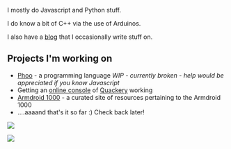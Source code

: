 I mostly do Javascript and Python stuff.
    
I do know a bit of C++ via the use of Arduinos.

I also have a [blog](https://dragoncoder047.github.io/blog/) that I occasionally write stuff on.

## Projects I'm working on

* [Phoo](https://github.com/dragoncoder047/phoo) - a programming language *WIP - currently broken - help would be appreciated if you know Javascript*
* Getting an [online console](https://dragoncoder047.github.io/QuackeryFork/) of [Quackery](https://github.com/GordonCharlton/Quackery) working
* [Armdroid 1000](https://dragoncoder047.github.io/armdroid) - a curated site of resources pertaining to the Armdroid 1000
* ....aaaand that's it so far :) Check back later!

![](https://github-readme-stats.vercel.app/api/top-langs/?username=dragoncoder047&langs_count=10&layout=compact&hide_title=true)

![](https://github-readme-stats.vercel.app/api?username=dragoncoder047&hide_title=true&show_icons=true)
